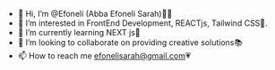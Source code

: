 - 👋 Hi, I’m @Efoneli (Abba Efoneli Sarah)🤹‍♀️
- 👀 I’m interested in FrontEnd Development, REACTjs, Tailwind CSS🎐.
- 🌱 I’m currently learning NEXT js🚀
- 💞️ I’m looking to collaborate on providing creative solutions📚
- 📫 How to reach me efonelisarah@gmail.com💗